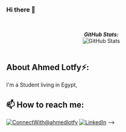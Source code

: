 ### Hi there 👋

<!--
**AhmedLotfy02/AhmedLotfy02** is a ✨ _special_ ✨ repository because its `README.md` (this file) appears on your GitHub profile.

Here are some ideas to get you started:

- 🔭 I’m currently working on ...
- 🌱 I’m currently learning ...
- 👯 I’m looking to collaborate on ...
- 🤔 I’m looking for help with ...
- 💬 Ask me about ...
- 📫 How to reach me: ...
- 😄 Pronouns: ...
- ⚡ Fun fact: ...
-->
<br>

<!-- 
![Your Repository's Stats](https://github-readme-stats.vercel.app/api/top-langs/?username=AhmedLotfy02&theme=blue-green)

![Ahmed Lotfy's GitHub stats](https://github-readme-stats.vercel.app/api?username=AhmedLotfy02&show_icons=true&theme=radical)

![Profile View Counter](https://komarev.com/ghpvc/?username=AhmedLotfy02)


<h2>👀 Stats</h2>

<div>
<!--   <p align="center">
    <b><em>Now listening to:</em></b> <br/>
    <img src="https://spotify-github-profile.vercel.app/api/view?uid=lakshmanan.meiyappan&cover_image=true&theme=novatorem" alt="Now Listenting to" />
  </p> -->
  
  <p align="center">
  <b><em>GitHub Stats:</em></b> <br/>
    <img src="https://github-readme-streak-stats.herokuapp.com/?user=AhmedLotfy02" alt="GitHub Stats" /> <br/><br/>
  </p>
</div>

<h2> About Ahmed Lotfy⚡:</h2>

I'm a Student living in Egypt,
 


<h2>📫 How to reach me:</h2>

<a href="https://mail.google.com/mail/u/?authuser=ahmadlotfygamersfield@gmail.com">![ConnectWith@ahmedlotfy](https://img.shields.io/badge/Gmail-D14836?style=for-the-badge&logo=gmail&logoColor=white)</a> <a href="https://www.linkedin.com/in/ahmed-lotfy-5030a917a/">![LinkedIn](https://img.shields.io/badge/LinkedIn-0077B5?style=for-the-badge&logo=linkedin&logoColor=white)</a> -->
